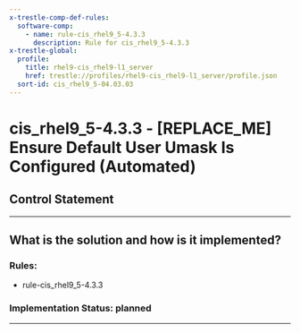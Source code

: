 ```yaml
---
x-trestle-comp-def-rules:
  software-comp:
    - name: rule-cis_rhel9_5-4.3.3
      description: Rule for cis_rhel9_5-4.3.3
x-trestle-global:
  profile:
    title: rhel9-cis_rhel9-l1_server
    href: trestle://profiles/rhel9-cis_rhel9-l1_server/profile.json
  sort-id: cis_rhel9_5-04.03.03
---
```


# cis_rhel9_5-4.3.3 - \[REPLACE_ME\] Ensure Default User Umask Is Configured (Automated)

## Control Statement

______________________________________________________________________

## What is the solution and how is it implemented?

<!-- For implementation status enter one of: implemented, partial, planned, alternative, not-applicable -->

<!-- Note that the list of rules under ### Rules: is read-only and changes will not be captured after assembly to JSON -->

<!-- Add control implementation description here for control: cis_rhel9_5-4.3.3 -->

### Rules:

  - rule-cis_rhel9_5-4.3.3

### Implementation Status: planned

______________________________________________________________________
